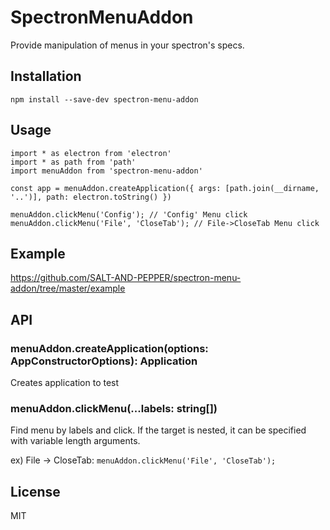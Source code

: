 # SpectronMenuAddon

Provide manipulation of menus in your spectron's specs.

## Installation

```
npm install --save-dev spectron-menu-addon
```

## Usage

```
import * as electron from 'electron'
import * as path from 'path'
import menuAddon from 'spectron-menu-addon'

const app = menuAddon.createApplication({ args: [path.join(__dirname, '..')], path: electron.toString() })

menuAddon.clickMenu('Config'); // 'Config' Menu click
menuAddon.clickMenu('File', 'CloseTab'); // File->CloseTab Menu click
```

## Example

https://github.com/SALT-AND-PEPPER/spectron-menu-addon/tree/master/example

## API

### menuAddon.createApplication(options: AppConstructorOptions): Application

Creates application to test

### menuAddon.clickMenu(...labels: string[])

Find menu by labels and click.
If the target is nested, it can be specified with variable length arguments.

ex) File -> CloseTab: `menuAddon.clickMenu('File', 'CloseTab');`

## License

MIT
